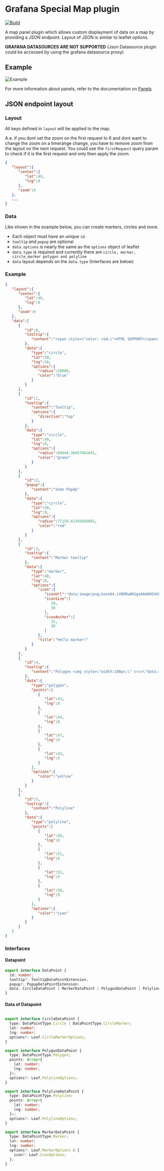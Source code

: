 # Grafana Special Map plugin

[![Build](https://github.com/KWMSys/GrafanaSpecialMapPanel/actions/workflows/ci.yml/badge.svg)](https://github.com/KWMSys/GrafanaSpecialMapPanel/actions?query=workflow%3A%22CI%22)

A map panel plugin which allows custom displayment of data on a map by providing a JSON endpoint. Layout of JSON is similar to leaflet options.

__GRAFANA DATASOURCES ARE NOT SUPPORTED__
(Json Datasource plugin could be accessed by using the grafana datasource proxy)

## Example

![Example](./img/example.png)

For more information about panels, refer to the documentation on [Panels](https://grafana.com/docs/grafana/latest/features/panels/panels/)

## JSON endpoint layout

### Layout

All keys defined in `layout` will be applied to the map.

A.e. if you dont set the zoom on the first request to 6 and dont want to change the zoom on a timerange change, you have to remove zoom from the layout on the next request.
You could use the `firstRequest` query param to check if it is the first request and only then apply the zoom.
```json
{
   "layout":{
      "center":{
         "lat":49,
         "lng":8
      },
      "zoom":6
   },
   ...
}
```

### Data
Like shown in the example below, you can create markers, circles and more.

* Each object must have an unique `id`.
* `tooltip` and `popup` are optional
* `data.options` is nearly the same as the `options` object of leaflet
* `data.type` is required and currently there are `circle, marker, circle_marker polygon and polyline`
* `data` layout depends on the `data.type` (Interfaces are below)

### Example

```json
{
   "layout":{
      "center":{
         "lat":49,
         "lng":8
      },
      "zoom":6
   },
   "data":[
      {
         "id":0,
         "tooltip":{
            "content":"<span style=\"color: red;\">HTML SUPPORT</span> available"
         },
         "data":{
            "type":"circle",
            "lat":50,
            "lng":10,
            "options":{
               "radius":20000,
               "color":"blue"
            }
         }
      },
      {
         "id":1,
         "tooltip":{
            "content":"Tooltip",
            "options":{
               "direction":"top"
            }
         },
         "data":{
            "type":"circle",
            "lat":49,
            "lng":8,
            "options":{
               "radius":60444.36457401041,
               "color":"green"
            }
         }
      },
      {
         "id":2,
         "popup":{
            "content":"Some PopUp"
         },
         "data":{
            "type":"circle",
            "lat":49,
            "lng":9,
            "options":{
               "radius":77158.81345856893,
               "color":"red"
            }
         }
      },
      {
         "id":3,
         "tooltip":{
            "content":"Marker tooltip"
         },
         "data":{
            "type":"marker",
            "lat":48,
            "lng":8,
            "options":{
               "icon":{
                  "iconUrl":"data:image/png;base64,iVBORw0KGgoAAAANSUhE....",
                  "iconSize":[
                     30,
                     30
                  ],
                  "iconAnchor":[
                     15,
                     30
                  ]
               },
               "title":"Hello marker!"
            }
         }
      },
      {
         "id":4,
         "tooltip":{
            "content":"Polygon <img style=\"width:100px;\" src=\"data:image/png;base64, iVBORw0KGgoAAAAN...\">"
         },
         "data":{
            "type":"polygon",
            "points":[
               {
                  "lat":43,
                  "lng":8
               },
               {
                  "lat":44,
                  "lng":8
               },
               {
                  "lat":47,
                  "lng":9
               },
               {
                  "lat":43,
                  "lng":9
               }
            ],
            "options":{
               "color":"yellow"
            }
         }
      },
      {
         "id":5,
         "tooltip":{
            "content":"Polyline"
         },
         "data":{
            "type":"polyline",
            "points":[
               {
                  "lat":50,
                  "lng":8
               },
               {
                  "lat":51,
                  "lng":8
               },
               {
                  "lat":52,
                  "lng":9
               },
               {
                  "lat":50,
                  "lng":9
               }
            ],
            "options":{
               "color":"cyan"
            }
         }
      }
   ]
}
```

### Interfaces
#### Datapoint
```ts
export interface DataPoint {
  id: number;
  tooltip?: TooltipDataPointExtension;
  popup?: PopupDataPointExtension;
  data: CircleDataPoint | MarkerDataPoint | PolygonDataPoint | PolylineDataPoint;
}
```
#### Data of Datapoint
```ts

export interface CircleDataPoint {
  type: DataPointType.Circle | DataPointType.CircleMarker;
  lat: number;
  lng: number;
  options?: Leaf.CircleMarkerOptions;
}

export interface PolygonDataPoint {
  type: DataPointType.Polygon;
  points: Array<{
    lat: number;
    lng: number;
  }>;
  options?: Leaf.PolylineOptions;
}

export interface PolylineDataPoint {
  type: DataPointType.Polyline;
  points: Array<{
    lat: number;
    lng: number;
  }>;
  options?: Leaf.PolylineOptions;
}

export interface MarkerDataPoint {
  type: DataPointType.Marker;
  lat: number;
  lng: number;
  options?: Leaf.MarkerOptions & {
    icon?: Leaf.IconOptions;
  };
}
```